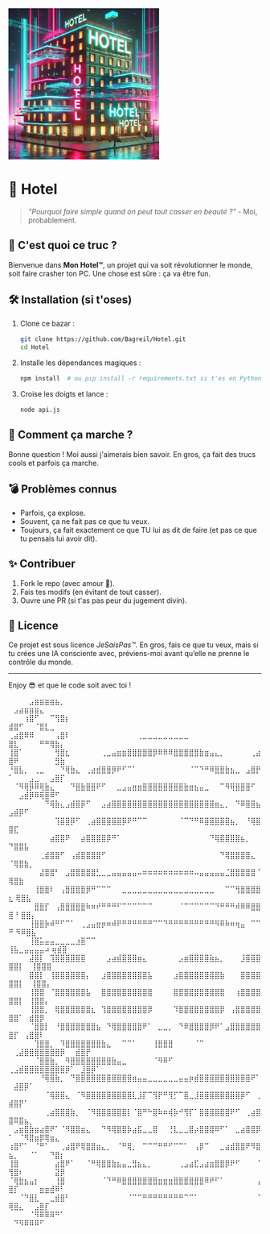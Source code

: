 <img src="./hotel.jpg" alt="Mon Image" width="300">

# 🚀 **Hotel**  

> *"Pourquoi faire simple quand on peut tout casser en beauté ?"* - Moi, probablement.  

## 🎯 **C'est quoi ce truc ?**  

Bienvenue dans **Mon Hotel™**, un projet qui va soit révolutionner le monde, soit faire crasher ton PC. Une chose est sûre : ça va être fun.  

## 🛠 **Installation (si t'oses)**  

1. Clone ce bazar :  
   ```bash
   git clone https://github.com/Bagreil/Hotel.git
   cd Hotel
   ```
2. Installe les dépendances magiques :  
   ```bash
   npm install  # ou pip install -r requirements.txt si t'es en Python, on sait jamais
   ```
3. Croise les doigts et lance :  
   ```bash
   node api.js
   ```

## 🤔 **Comment ça marche ?**  

Bonne question ! Moi aussi j'aimerais bien savoir. En gros, ça fait des trucs cools et parfois ça marche.  

## 💣 **Problèmes connus**  

- Parfois, ça explose.  
- Souvent, ça ne fait pas ce que tu veux.  
- Toujours, ça fait exactement ce que TU lui as dit de faire (et pas ce que tu pensais lui avoir dit).  

## ✨ **Contribuer**  

1. Fork le repo (avec amour 💖).  
2. Fais tes modifs (en évitant de tout casser).  
3. Ouvre une PR (si t'as pas peur du jugement divin).  

## 📜 **Licence**  

Ce projet est sous licence *JeSaisPas™*. En gros, fais ce que tu veux, mais si tu crées une IA consciente avec, préviens-moi avant qu’elle ne prenne le contrôle du monde.  

---

Enjoy 😎 et que le code soit avec toi !


⠀⠀⠀⠀⣠⣶⣶⣶⣶⣦⡀⠀⠀⠀⠀⠀⠀⠀⠀⠀⠀⠀⠀⠀⠀⠀⠀⠀⠀⠀⠀⠀⠀⠀⠀⠀⠀⠀⠀⠀⠀⠀⠀⠀⠀⠀⠀⠀⠀⠀⣠⣴⣶⣶⣶⣄⠀⠀⠀⠀
⠀⠀⠀⢰⣿⠋⠀⠀⠉⢻⣿⡆⠀⠀⠀⠀⠀⠀⠀⠀⠀⠀⠀⠀⠀⠀⠀⠀⠀⠀⠀⠀⠀⠀⠀⠀⠀⠀⠀⠀⠀⠀⠀⠀⠀⠀⠀⠀⠀⣾⣿⠋⠀⠀⠈⣿⣇⣀⠀⠀
⢀⣴⣿⠿⠿⠀⠀⠀⠀⢠⣿⠇⠀⠀⠀⠀⠀⠀⠀⠀⠀⠀⠀⠀⠀⢀⣀⣀⣀⣀⣀⣀⣀⣀⣀⠀⠀⠀⠀⠀⠀⠀⠀⠀⠀⠀⠀⠀⠀⣿⣇⠀⠀⠀⠀⠛⠛⢿⣷⡄
⢸⣿⠁⠀⠀⠀⠀⠀⠀⢻⣿⣆⠀⠀⠀⠀⠀⠀⢀⣀⣤⣶⣶⣿⣿⣿⣿⣿⡿⠿⠿⠿⣿⣿⣿⣿⣿⣷⣶⣤⣄⡀⠀⠀⠀⠀⠀⢀⣴⣿⠟⠀⠀⠀⠀⠀⠀⠀⣻⣷
⠘⣿⣧⡀⠀⢀⣀⠀⠀⠀⠙⢿⣷⣄⠀⢀⣴⣾⣿⣿⡿⠟⠋⠉⠁⠀⠀⠀⠀⠀⠀⠀⠀⠀⠀⠈⠉⠙⠛⠿⣿⣿⣷⣦⣀⠀⣠⣿⡟⠁⠀⠀⠀⣠⣀⠀⠀⣠⣿⡏
⠀⠈⠻⢿⡿⠿⢿⣷⣄⠀⠀⠀⠙⣿⣷⣿⣿⠟⠋⠀⠀⣀⣠⣤⣶⣶⣿⣿⣿⣿⣿⣿⣿⣿⣷⣶⣦⣤⣀⠀⠀⠉⠻⢿⣿⣿⣿⠋⠀⠀⠀⣠⣾⡿⠿⢿⣿⠿⠋⠀
⠀⠀⠀⠀⠀⠀⠀⠙⢿⣷⣄⣠⣾⣿⡿⠋⠀⠀⣠⣴⣿⣿⣿⣿⣿⣿⣿⣿⣿⣿⣿⣿⣿⣿⣿⣿⣿⣿⣿⣿⣶⣄⡀⠀⠙⠿⣿⣿⣦⣠⣾⡿⠋⠀⠀⠀⠀⠀⠀⠀
⠀⠀⠀⠀⠀⠀⠀⠀⠀⢹⣿⣿⡿⠋⠀⢀⣴⣿⣿⣿⣿⣿⡿⠟⠛⠉⠉⠀⠀⠀⠀⠀⠀⠈⠉⠙⠛⠿⣿⣿⣿⣿⣿⣦⡀⠀⠘⢿⣿⣿⣏⠀⠀⠀⠀⠀⠀⠀⠀⠀
⠀⠀⠀⠀⠀⠀⠀⠀⣴⣿⣿⠟⠀⠀⣴⣿⣿⣿⣿⡿⠛⠁⠀⠀⠀⠀⠀⠀⠀⠀⠀⠀⠀⠀⠀⠀⠀⠀⠀⠙⢿⣿⣿⣿⣿⣦⡀⠀  ⠙⣿⣿⣧⠀⠀⠀⠀⠀⠀⠀⠀
⠀⠀⠀⠀⠀⠀⢀⣾⣿⣿⠋⠀⢠⣾⣿⣿⣿⣿⠋⠀⠀⠀⠀⠀⠀⠀⠀⠀⠀⠀⠀⠀⠀⠀⠀⠀⠀⠀⠀⠀⠀⠙⢿⣿⣿⣿⣿⣄⠀  ⠈⢿⣿⣷⡀⠀⠀⠀⠀⠀⠀
⠀⠀⠀⠀⠀⠀⣼⣿⣿⠃⠀⣠⣿⣿⣿⣿⣿⣃⣀⣀⣤⣤⣤⣤⣤⠤⠶⠶⠶⠶⠶⠶⠶⠶⠶⠶⠤⣤⣤⣤⣤⣤⣈⣿⣿⣿⣿⣿⠈ ⢿⣿⣷⠀⠀⠀⠀⠀⠀
⠀⠀⠀⠀⠀⢸⣿⣿⠇⠀⢠⣿⣿⣿⣿⡿⠛⠉⠉⠉⠀⠀⣀⣀⣀⣀⣀⣀⣀⣀⣀⣀⣀⣀⣀⣀⣀⣀⣀⣀⠀⠀⠉⠉⢻⣿⣿⣿⣿⣆ ⢿⣿⣧⠀⠀⠀⠀⠀
⠀⠀⠀⠀⠀⣿⣿⡏⠀⢠⣿⣿⣿⣿⣿⠷⠶⠞⠛⠛⠛⠋⠉⠉⠉⠉⠉⠉⠀⠀⠀⠀⠀⠈⠉⠉⠉⠉⠉⠉⠙⠛⠛⠛⠾⠿⠿⣿⣿⣿⠘  ⣿⣿⡄⠀⠀⠀⠀
⠀⠀⠀⠀⢸⣿⣿⡷⠾⠛⠋⠉⠁⠀⢀⣠⣤⣶⡶⠶⠾⠟⠛⠛⠛⠛⠛⠛⠉⠉⠙⠛⠛⠛⠛⠛⠛⠛⠛⠛⠻⠿⠷⠶⢶⣤⠀⠉⠉⠛  ⠻⠿⣿⣧⠀⠀⠀⠀
⠀⠀⠀⠀⢸⣿⣥⣤⣤⣀⣀⣀⣀⣰⣿⠉⠉⠀⠀⠀⠀⠀⠀⠀⠀⠀⠀⠀⠀⠀⠀⠀⠀⠀⠀⠀⠀⠀⠀⠀⠀⠀⠀⠀   ⢸⣧⣀⣤⣤⣤⣤⠴  ⢶⣾⣿⠀⠀⠀⠀
⠀⠀⠀⠀⣼⣿⡇⠀⢹⣿⣿⣿⣿⣿⣿⠀⠀⠀⠀⣠⣴⣾⣿⣿⣿⣶⣄⠀⠀⠀⠀⠀⠀⣠⣶⣿⣿⣿⣿⣷⣦⡀⠀⠀⠀⣸⣿⣿⣿⣿⣿⡇⠀ ⢸⣿⣿⣿⠀⠀⠀
⠀⠀⠀⠀⣿⣿⡇⠀⢸⣿⣿⣿⣿⣿⣿⡄⠀⠀⣰⣿⣿⣿⣿⣿⣿⣿⣿⣧⠀⠀⠀⠀⣰⣿⣿⣿⣿⣿⣿⣿⣿⣷⠀⠀⠀⣿⣿⣿⣿⣿⣿⡇⠀ ⢸⣿⣿⡄⠀⠀⠀⠀
⠀⠀⠀⠀⢸⣿⣿⠀⠈⣿⣿⣿⣿⣿⣿⣧⠀⠀⣿⣿⣿⣿⣿⣿⣿⣿⣿⣿⠀⠀⠀⠀⣿⣿⣿⣿⣿⣿⣿⣿⣿⣿⠀⠀⢰⣿⣿⣿⣿⣿⣿⡇⠀⢸⣿⣿⡄⠀⠀⠀⠀
⠀⠀⠀⠀⢸⣿⣿⡀⠀⢿⣿⣿⣿⣿⣿⣿⣆⠀⢹⣿⣿⣿⣿⣿⣿⣿⣿⡿⠀⠀⠀⠀⠹⣿⣿⣿⣿⣿⣿⣿⣿⡿⠀⢠⣿⣿⣿⣿⣿⣿⣿⠁⠀⣾⣿⡿⠀⠀⠀⠀
⠀⠀⠀⠀⠈⣿⣿⡇⠀⠘⣿⣿⣿⣿⣿⣿⣿⣦⠀⠙⢿⣿⣿⣿⣿⣿⠟⠁⠀⣀⣀⡀⠀⠙⠿⣿⣿⣿⣿⡿⠟⠁⣠⣿⣿⣿⣿⣿⣿⣿⡏⠀⢠⣿⣿⠇⠀⠀⠀⠀
⠀⠀⠀⠀⠀⢹⣿⣿⡀⠀⠹⣿⣿⣿⣿⣿⣿⣿⣷⣄⠀⠀⠉⠉⠁⠀⠀⠀⢸⣿⣿⣿⠀⠀⠀⠀⠈⠉⠀  ⠀⢀⣼⣿⣿⣿⣿⣿⣿⣿⡿⠀⠀⣾⣿⡟⠀⠀⠀⠀⠀
⠀⠀⠀⠀⠀⠈⣿⣿⣷⡀⠀⠻⣿⣿⣿⣿⣿⣿⣿⣿⣷⣤⣀⠀⠀⠀⠀⠀⠈⠻⠿⠋⠀⠀⠀⠀⠀  ⢀⣠⣾⣿⣿⣿⣿⣿⣿⣿⣿⡿⠁⠀⣸⣿⡿⠁⠀⠀⠀⠀⠀
⠀⠀⠀⠀⠀⠀⠘⢿⣿⣷⡀⠀⠙⣿⣿⣿⣿⣿⣿⣿⣿⣿⣿⣿⣶⣤⣤⣀⣀⣀⣀⣀⣀⣤⣤⡶⣾⣿⣿⣿⣿⣿⣿⣿⣿⣿⣿⠟⠁⠀⣼⣿⡿⠁⠀⠀⠀⠀⠀⠀
⠀⠀⠀⠀⠀⠀⠀⠈⢿⣿⣿⣄⠀⠈⠻⣿⣿⣿⣿⣿⣿⣿⣿⣿⣇⣸⡏⠉⢻⡟⠛⢻⡋⠉⣿⣀⣸⣿⣿⣿⣿⣿⣿⣿⣿⡿⠋⠀⢀⣾⣿⡟⠁⠀⠀⠀⠀⠀⠀⠀
⠀⠀⠀⠀⠀⠀⠀⢀⣴⣿⣿⣿⣷⡀⠀⠈⠻⣿⣿⣿⣿⣿⣿⡇⠈⣿⠛⠓⣿⠷⠶⢾⡷⠚⢻⡏⠁⣿⣿⣿⣿⣿⣿⠟⠋⠀⢀⣴⣿⣿⠿⣿⣦⡀⠀⠀⠀⠀⠀⠀
⠀⣠⣶⣿⣷⣶⣴⣿⠟⠁⠈⠻⣿⣿⣶⣄⠀⠀⠙⠻⢿⣿⣿⡷⣴⣯⣀⣀⣿⠀⠀⢘⣇⣀⣀⣿⡴⣿⣿⣿⠿⠋⠁⠀⣀⣴⣿⣿⡿⠁⠀⠈⠻⣿⣶⡿⢿⣶⣄⠀
⢰⣿⠋⠁⠀⠈⠛⠁⠀⠀⢀⣴⣿⠟⢿⣿⣿⣶⣄⡀⠀⠈⠛⢿⡀⠀⠉⠉⠉⠛⠛⠋⠉⠉⠁⠀⢠⡿⠉⠀⠀⣀⣴⣾⣿⣿⠟⠻⣿⣦⡀⠀⠀⠈⠁⠀⠀⠙⣿⡆
⢸⣿⠀⠀⠀⠀⠀⠀⠀⣴⣿⠟⠁⠀⠀⠈⠛⢿⣿⣿⣷⣦⣤⣀⣻⣦⣄⡀⠀⠀⠀⠀⠀⢀⣠⣴⣏⣠⣴⣶⣿⣿⡿⠟⠋⠀⠀⠀⠈⢻⣿⠆⠀⠀⠀⠀⠀⠀⣽⡿
⠈⢿⣷⣦⣤⡆⠀⠀⠀⢸⣿⠀⠀⠀⠀⠀⠀⠀⠈⠙⠛⠿⣿⣿⣿⣿⣿⣿⣿⣶⣶⣶⣿⣿⣿⣿⣿⣿⠿⠟⠋⠁⠀⠀⠀⠀⠀⠀⢠⣿⡏⠀⠀⠀⠀⣶⣶⣾⠿⠃
⠀⠀⠈⠙⣿⣇⠀⠀⣀⣾⣿⠃⠀⠀⠀⠀⠀⠀⠀⠀⠀⠀⠀⠈⠉⠉⠛⠛⠛⠛⠛⠛⠛⠛⠉⠉⠁⠀⠀⠀⠀⠀⠀⠀⠀⠀⠀⠀⠈⢿⣿⣄⠀⠀⣠⣿⡏⠀⠀⠀
⠀⠀⠀⠀⠈⠻⠿⠿⠿⠛⠁⠀⠀⠀⠀⠀⠀⠀⠀⠀⠀⠀⠀⠀⠀⠀⠀⠀⠀⠀⠀⠀⠀⠀⠀⠀⠀⠀⠀⠀⠀⠀⠀⠀⠀⠀⠀⠀⠀⠀⠙⠻⠿⠿⠿⠋⠀⠀⠀⠀
